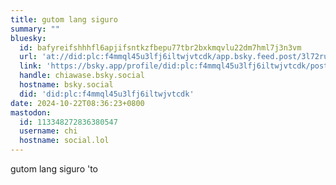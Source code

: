```yaml
---
title: gutom lang siguro
summary: ""
bluesky:
  id: bafyreifshhhfl6apjifsntkzfbepu77tbr2bxkmqvlu22dm7hml7j3n3vm
  url: 'at://did:plc:f4mmql45u3lfj6iltwjvtcdk/app.bsky.feed.post/3l72ruuarha2m'
  link: 'https://bsky.app/profile/did:plc:f4mmql45u3lfj6iltwjvtcdk/post/3l72ruuarha2m'
  handle: chiawase.bsky.social
  hostname: bsky.social
  did: 'did:plc:f4mmql45u3lfj6iltwjvtcdk'
date: 2024-10-22T08:36:23+0800
mastodon:
  id: 113348272836380547
  username: chi
  hostname: social.lol
---
```


gutom lang siguro 'to

